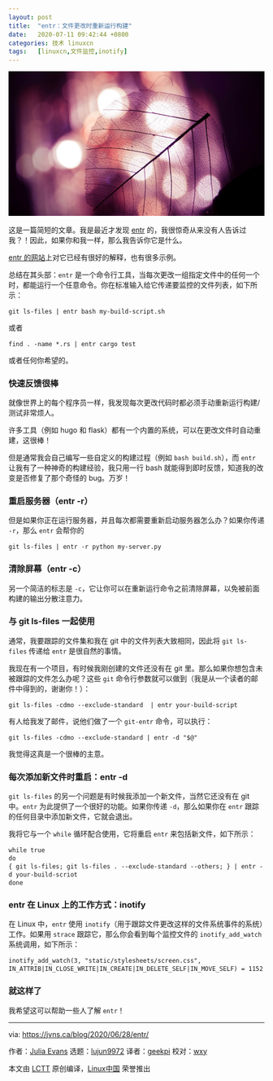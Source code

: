 ```yaml
---
layout: post
title:	"entr：文件更改时重新运行构建"
date:	2020-07-11 09:42:44 +0800 
categories:	技术 linuxcn 
tags:	[linuxcn,文件监控,inotify]
---
```



![](/Asserts/Images/album/202007/11/094223uct6386d9iwctmbh.jpg)


这是一篇简短的文章。我是最近才发现 [entr](http://eradman.com/entrproject/) 的，我很惊奇从来没有人告诉过我？！因此，如果你和我一样，那么我告诉你它是什么。


[entr 的网站](http://eradman.com/entrproject/)上对它已经有很好的解释，也有很多示例。


总结在其头部：`entr` 是一个命令行工具，当每次更改一组指定文件中的任何一个时，都能运行一个任意命令。你在标准输入给它传递要监控的文件列表，如下所示：



```
git ls-files | entr bash my-build-script.sh

```

或者



```
find . -name *.rs | entr cargo test

```

或者任何你希望的。


### 快速反馈很棒


就像世界上的每个程序员一样，我发现每次更改代码时都必须手动重新运行构建/测试非常烦人。


许多工具（例如 hugo 和 flask）都有一个内置的系统，可以在更改文件时自动重建，这很棒！


但是通常我会自己编写一些自定义的构建过程（例如 `bash build.sh`），而 `entr` 让我有了一种神奇的构建经验，我只用一行 bash 就能得到即时反馈，知道我的改变是否修复了那个奇怪的 bug。万岁！


### 重启服务器（entr -r）


但是如果你正在运行服务器，并且每次都需要重新启动服务器怎么办？如果你传递 `-r`，那么 `entr` 会帮你的



```
git ls-files | entr -r python my-server.py

```

### 清除屏幕（entr -c）


另一个简洁的标志是 `-c`，它让你可以在重新运行命令之前清除屏幕，以免被前面构建的输出分散注意力。


### 与 git ls-files 一起使用


通常，我要跟踪的文件集和我在 git 中的文件列表大致相同，因此将 `git ls-files` 传递给 `entr` 是很自然的事情。


我现在有一个项目，有时候我刚创建的文件还没有在 git 里。那么如果你想包含未被跟踪的文件怎么办呢？这些 `git` 命令行参数就可以做到（我是从一个读者的邮件中得到的，谢谢你！）：



```
git ls-files -cdmo --exclude-standard  | entr your-build-script

```

有人给我发了邮件，说他们做了一个 `git-entr` 命令，可以执行：



```
git ls-files -cdmo --exclude-standard | entr -d "$@"

```

我觉得这真是一个很棒的主意。


### 每次添加新文件时重启：entr -d


`git ls-files` 的另一个问题是有时候我添加一个新文件，当然它还没有在 git 中。`entr` 为此提供了一个很好的功能。如果你传递 `-d`，那么如果你在 `entr` 跟踪的任何目录中添加新文件，它就会退出。


我将它与一个 `while` 循环配合使用，它将重启 `entr` 来包括新文件，如下所示：



```
while true
do
{ git ls-files; git ls-files . --exclude-standard --others; } | entr -d your-build-scriot
done

```

### entr 在 Linux 上的工作方式：inotify


在 Linux 中，`entr` 使用 `inotify`（用于跟踪文件更改这样的文件系统事件的系统）工作。如果用 `strace` 跟踪它，那么你会看到每个监控文件的 `inotify_add_watch` 系统调用，如下所示：



```
inotify_add_watch(3, "static/stylesheets/screen.css", IN_ATTRIB|IN_CLOSE_WRITE|IN_CREATE|IN_DELETE_SELF|IN_MOVE_SELF) = 1152

```

### 就这样了


我希望这可以帮助一些人了解 `entr`！




---


via: <https://jvns.ca/blog/2020/06/28/entr/>


作者：[Julia Evans](https://jvns.ca/) 选题：[lujun9972](https://github.com/lujun9972) 译者：[geekpi](https://github.com/geekpi) 校对：[wxy](https://github.com/wxy)


本文由 [LCTT](https://github.com/LCTT/TranslateProject) 原创编译，[Linux中国](https://linux.cn/) 荣誉推出
